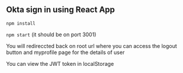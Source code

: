 ## Okta sign in using React App

`npm install`

`npm start` (it should be on port 3001)

You will redireccted back on root url where you can access the logout button and myprofile page for the details of user

You can view the JWT token in localStorage
